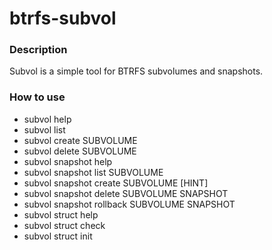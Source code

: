# btrfs-subvol

### Description

Subvol is a simple tool for BTRFS subvolumes and snapshots.

### How to use

- subvol help
- subvol list
- subvol create SUBVOLUME
- subvol delete SUBVOLUME
- subvol snapshot help
- subvol snapshot list SUBVOLUME
- subvol snapshot create SUBVOLUME [HINT]
- subvol snapshot delete SUBVOLUME SNAPSHOT
- subvol snapshot rollback SUBVOLUME SNAPSHOT
- subvol struct help
- subvol struct check
- subvol struct init
